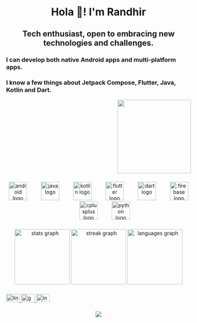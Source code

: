 <h1 align="center">Hola 👋! I'm Randhir</h1>

###

<h2 align="center">Tech enthusiast, open to embracing new technologies and challenges.</h2>

###

<div align="left">
  <h3>I can develop both native Android apps and multi-platform apps.</h3>
  <h3>I know a few things about Jetpack Compose, Flutter, Java, Kotlin and Dart.</h3>
</div>

<div align="right">
  <img height="200" src="https://media.giphy.com/media/v1.Y2lkPTc5MGI3NjExM3R2N29tYjl4OWVtYm0xb2c3Z3kwZ2dvaGJ3ZzM1NDhtMDByaXYyMSZlcD12MV9pbnRlcm5hbF9naWZfYnlfaWQmY3Q9Zw/gLcUG7QiR0jpMzoNUu/giphy.gif"  />
</div>

###

<div align="center">
  <img src="https://cdn.jsdelivr.net/gh/devicons/devicon/icons/android/android-plain-wordmark.svg" height="50" alt="android logo"  />
  <img width="30" />
  <img src="https://cdn.jsdelivr.net/gh/devicons/devicon/icons/java/java-original.svg" height="50" alt="java logo"  />
  <img width="30" />
  <img src="https://cdn.jsdelivr.net/gh/devicons/devicon/icons/kotlin/kotlin-original.svg" height="50" alt="kotlin logo"  />
  <img width="30" />
  <img src="https://cdn.jsdelivr.net/gh/devicons/devicon/icons/flutter/flutter-original.svg" height="50" alt="flutter logo"  />
  <img width="30" />
  <img src="https://cdn.jsdelivr.net/gh/devicons/devicon/icons/dart/dart-original.svg" height="50" alt="dart logo"  />
  <img width="30" />
  <img src="https://cdn.jsdelivr.net/gh/devicons/devicon/icons/firebase/firebase-plain-wordmark.svg" height="50" alt="firebase logo"  />
  <img width="30" />
  <img src="https://cdn.jsdelivr.net/gh/devicons/devicon/icons/cplusplus/cplusplus-plain.svg" height="50" alt="cplusplus logo"  />
  <img width="30" />
  <img src="https://cdn.jsdelivr.net/gh/devicons/devicon/icons/python/python-original.svg" height="50" alt="python logo"  />
</div>

###

<div align="center">
  <img src="https://github-readme-stats.vercel.app/api?username=aaddven&hide_title=true&hide_rank=false&show_icons=true&include_all_commits=true&count_private=true&disable_animations=false&theme=dracula&locale=en&hide_border=false&custom_title=Stats" height="150" alt="stats graph"  />
  <img src="https://streak-stats.demolab.com?user=aaddven&locale=en&mode=daily&theme=dracula&hide_border=false&border_radius=5" height="150" alt="streak graph"  />
  <img src="https://github-readme-stats.vercel.app/api/top-langs?username=aaddven&locale=en&hide_title=true&layout=compact&card_width=320&langs_count=6&theme=aura&hide_border=false" height="150" alt="languages graph"  />
</div>

###

<div align="left">
  <a href="https://linkedin.com/in/randhir-kumar-52ba78195" target="_blank">
    <img src="https://raw.githubusercontent.com/maurodesouza/profile-readme-generator/master/src/assets/icons/social/linkedin/default.svg" width="37" height="22" alt="linkedin logo"  />
  </a>
  <a href="mailto:randhiroct2000@gmail.com" target="_blank">
    <img src="https://raw.githubusercontent.com/maurodesouza/profile-readme-generator/master/src/assets/icons/social/gmail/default.svg" width="37" height="22" alt="gmail logo"  />
  </a>
  <a href="https://www.instagram.com/aaddven/" target="_blank">
    <img src="https://raw.githubusercontent.com/maurodesouza/profile-readme-generator/master/src/assets/icons/social/instagram/default.svg" width="37" height="22" alt="instagram logo"  />
  </a>
</div>

###

<div align="center">
  <img src="https://profile-counter.glitch.me/aaddven/count.svg?"  />
</div>
